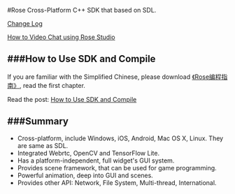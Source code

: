 #Rose
Cross-Platform C++ SDK that based on SDL.

[Change Log](http://www.libsdl.cn/bbs/forum.php?mod=viewthread&tid=56&extra=page%3D1)

[How to Video Chat using Rose Studio](http://www.libsdl.cn/bbs/forum.php?mod=viewthread&tid=101&extra=page%3D1)

###How to Use SDK and Compile
---
If you are familiar with the Simplified Chinese, please download [《Rose编程指南》](http://www.libsdl.cn/download/Rose-Programming-Guide.pdf), read the first chapter. 

Read the post: [How to Use SDK and Compile](http://www.libsdl.cn/bbs/forum.php?mod=viewthread&tid=45&extra=page%3D1)

###Summary
---
* Cross-platform, include Windows, iOS, Android, Mac OS X, Linux. They are same as SDL.
* Integrated Webrtc, OpenCV and TensorFlow Lite.
* Has a platform-independent, full widget's GUI system.
* Provides scene framework, that can be used for game programming.
* Powerful animation, deep into GUI and scenes.
* Provides other API: Network, File System, Multi-thread, International.